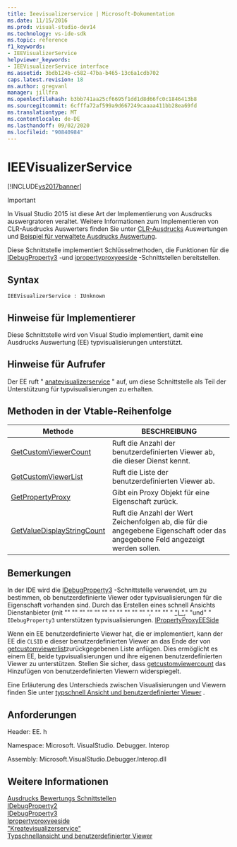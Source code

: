 ```yaml
---
title: Ieevisualizerservice | Microsoft-Dokumentation
ms.date: 11/15/2016
ms.prod: visual-studio-dev14
ms.technology: vs-ide-sdk
ms.topic: reference
f1_keywords:
- IEEVisualizerService
helpviewer_keywords:
- IEEVisualizerService interface
ms.assetid: 3bdb124b-c582-47ba-b465-13c6a1cdb702
caps.latest.revision: 18
ms.author: gregvanl
manager: jillfra
ms.openlocfilehash: b3bb741aa25cf6695f1dd1d8d66fc0c1846413b8
ms.sourcegitcommit: 6cfffa72af599a9d667249caaaa411bb28ea69fd
ms.translationtype: MT
ms.contentlocale: de-DE
ms.lasthandoff: 09/02/2020
ms.locfileid: "90840984"
---
```

# <a name="ieevisualizerservice"></a>IEEVisualizerService
[!INCLUDE[vs2017banner](../../../includes/vs2017banner.md)]

> [!IMPORTANT]
> In Visual Studio 2015 ist diese Art der Implementierung von Ausdrucks auswergratoren veraltet. Weitere Informationen zum Implementieren von CLR-Ausdrucks Auswerters finden Sie unter [CLR-Ausdrucks](https://github.com/Microsoft/ConcordExtensibilitySamples/wiki/CLR-Expression-Evaluators) Auswertungen und [Beispiel für verwaltete Ausdrucks Auswertung](https://github.com/Microsoft/ConcordExtensibilitySamples/wiki/Managed-Expression-Evaluator-Sample).  
  
 Diese Schnittstelle implementiert Schlüsselmethoden, die Funktionen für die [IDebugProperty3](../../../extensibility/debugger/reference/idebugproperty3.md) -und [ipropertyproxyeeside](../../../extensibility/debugger/reference/ipropertyproxyeeside.md) -Schnittstellen bereitstellen.  
  
## <a name="syntax"></a>Syntax  
  
```  
IEEVisualizerService : IUnknown  
```  
  
## <a name="notes-for-implementers"></a>Hinweise für Implementierer  
 Diese Schnittstelle wird von Visual Studio implementiert, damit eine Ausdrucks Auswertung (EE) typvisualisierungen unterstützt.  
  
## <a name="notes-for-callers"></a>Hinweise für Aufrufer  
 Der EE ruft " [anatevisualizerservice](../../../extensibility/debugger/reference/ieevisualizerserviceprovider-createvisualizerservice.md) " auf, um diese Schnittstelle als Teil der Unterstützung für typvisualisierungen zu erhalten.  
  
## <a name="methods-in-vtable-order"></a>Methoden in der Vtable-Reihenfolge  
  
|Methode|BESCHREIBUNG|  
|------------|-----------------|  
|[GetCustomViewerCount](../../../extensibility/debugger/reference/ieevisualizerservice-getcustomviewercount.md)|Ruft die Anzahl der benutzerdefinierten Viewer ab, die dieser Dienst kennt.|  
|[GetCustomViewerList](../../../extensibility/debugger/reference/ieevisualizerservice-getcustomviewerlist.md)|Ruft die Liste der benutzerdefinierten Viewer ab.|  
|[GetPropertyProxy](../../../extensibility/debugger/reference/ieevisualizerservice-getpropertyproxy.md)|Gibt ein Proxy Objekt für eine Eigenschaft zurück.|  
|[GetValueDisplayStringCount](../../../extensibility/debugger/reference/ieevisualizerservice-getvaluedisplaystringcount.md)|Ruft die Anzahl der Wert Zeichenfolgen ab, die für die angegebene Eigenschaft oder das angegebene Feld angezeigt werden sollen.|  
  
## <a name="remarks"></a>Bemerkungen  
 In der IDE wird die [IDebugProperty3](../../../extensibility/debugger/reference/idebugproperty3.md) -Schnittstelle verwendet, um zu bestimmen, ob benutzerdefinierte Viewer oder typvisualisierungen für die Eigenschaft vorhanden sind. Durch das Erstellen eines schnell Ansichts Dienstanbieter (mit "" "" "" "" "" "" "" "" "" "" "" "," "" "" " [") "](../../../extensibility/debugger/reference/ieevisualizerserviceprovider-createvisualizerservice.md)," "und" " `IDebugProperty3` unterstützen typvisualisierungen. [IPropertyProxyEESide](../../../extensibility/debugger/reference/ipropertyproxyeeside.md)  
  
 Wenn ein EE benutzerdefinierte Viewer hat, die er implementiert, kann der EE die `CLSID` e dieser benutzerdefinierten Viewer an das Ende der von [getcustomviewerlist](../../../extensibility/debugger/reference/ieevisualizerservice-getcustomviewerlist.md)zurückgegebenen Liste anfügen. Dies ermöglicht es einem EE, beide typvisualisierungen und ihre eigenen benutzerdefinierten Viewer zu unterstützen. Stellen Sie sicher, dass [getcustomviewercount](../../../extensibility/debugger/reference/idebugproperty3-getcustomviewercount.md) das Hinzufügen von benutzerdefinierten Viewern widerspiegelt.  
  
 Eine Erläuterung des Unterschieds zwischen Visualisierungen und Viewern finden Sie unter [typschnell Ansicht und benutzerdefinierter Viewer](../../../extensibility/debugger/type-visualizer-and-custom-viewer.md) .  
  
## <a name="requirements"></a>Anforderungen  
 Header: EE. h  
  
 Namespace: Microsoft. VisualStudio. Debugger. Interop  
  
 Assembly: Microsoft.VisualStudio.Debugger.Interop.dll  
  
## <a name="see-also"></a>Weitere Informationen  
 [Ausdrucks Bewertungs Schnittstellen](../../../extensibility/debugger/reference/expression-evaluation-interfaces.md)   
 [IDebugProperty2](../../../extensibility/debugger/reference/idebugproperty2.md)   
 [IDebugProperty3](../../../extensibility/debugger/reference/idebugproperty3.md)   
 [Ipropertyproxyeeside](../../../extensibility/debugger/reference/ipropertyproxyeeside.md)   
 ["Kreatevisualizerservice"](../../../extensibility/debugger/reference/ieevisualizerserviceprovider-createvisualizerservice.md)   
 [Typschnellansicht und benutzerdefinierter Viewer](../../../extensibility/debugger/type-visualizer-and-custom-viewer.md)
